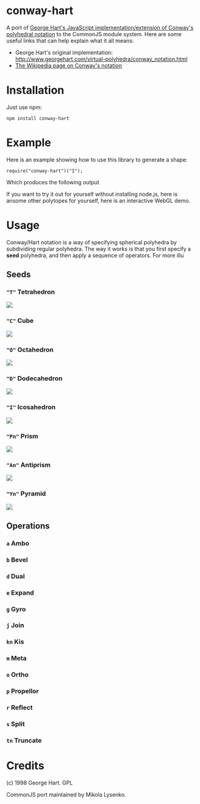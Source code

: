 conway-hart
===========
A port of [George Hart's JavaScript implementation/extension of Conway's polyhedral notation](http://www.georgehart.com/virtual-polyhedra/conway_notation.html) to the CommonJS module system.  Here are some useful links that can help explain what it all means:

* George Hart's original implementation:  http://www.georgehart.com/virtual-polyhedra/conway_notation.html
* [The Wikipedia page on Conway's notation](http://en.wikipedia.org/wiki/Conway_polyhedron_notation)

Installation
============
Just use npm:

    npm install conway-hart
    
Example
=======
Here is an example showing how to use this library to generate a shape:

    require("conway-hart")("I");
    
Which produces the following output

  

If you want to try it out for yourself without installing node.js, here is ansome other polytopes for yourself, here is an interactive WebGL demo.

Usage
=====
Conway/Hart notation is a way of specifying spherical polyhedra by subdividing regular polyhedra.  The way it works is that you first specify a **seed** polyhedra, and then apply a sequence of operators.  For more illu

Seeds
-----

### `"T"` Tetrahedron
![](https://github.com/mikolalysenko/conway-hart/blob/master/images/T.png)

### `"C"` Cube
![](https://github.com/mikolalysenko/conway-hart/blob/master/images/C.png)

### `"O"` Octahedron
![](https://github.com/mikolalysenko/conway-hart/blob/master/images/O.png)

### `"D"` Dodecahedron
![](https://github.com/mikolalysenko/conway-hart/blob/master/images/D.png)

### `"I"` Icosahedron
![](https://github.com/mikolalysenko/conway-hart/blob/master/images/I.png)

### `"Pn"` Prism
![](https://github.com/mikolalysenko/conway-hart/blob/master/images/P.png)

### `"An"` Antiprism
![](https://github.com/mikolalysenko/conway-hart/blob/master/images/A.png)

### `"Yn"` Pyramid
![](https://github.com/mikolalysenko/conway-hart/blob/master/images/Y.png)

Operations
----------

### `a` Ambo

### `b` Bevel

### `d` Dual

### `e` Expand

### `g` Gyro

### `j` Join

### `kn` Kis

### `m` Meta

### `o` Ortho

### `p` Propellor

### `r` Reflect

### `s` Split

### `tn` Truncate


Credits
=======
(c) 1998 George Hart. GPL

CommonJS port maintained by Mikola Lysenko.
